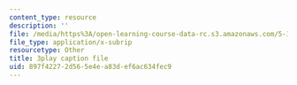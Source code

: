 ```yaml
---
content_type: resource
description: ''
file: /media/https%3A/open-learning-course-data-rc.s3.amazonaws.com/5-111sc-principles-of-chemical-science-fall-2014/897f42272d565e4ea83def6ac634fec9_FJCVSswFXyE.vtt
file_type: application/x-subrip
resourcetype: Other
title: 3play caption file
uid: 897f4227-2d56-5e4e-a83d-ef6ac634fec9
---
```

